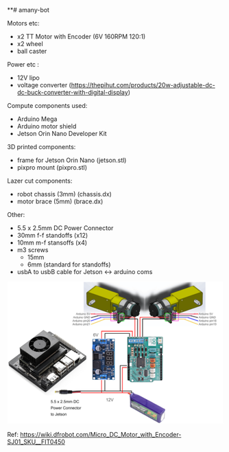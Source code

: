 **# amany-bot

Motors etc:
- x2 TT Motor with Encoder (6V 160RPM 120:1)
- x2 wheel
- ball caster

Power etc :
- 12V lipo
- voltage converter (https://thepihut.com/products/20w-adjustable-dc-dc-buck-converter-with-digital-display)

Compute components used:
- Arduino Mega
- Arduino motor shield
- Jetson Orin Nano Developer Kit

3D printed components:
- frame for Jetson Orin Nano (jetson.stl)
- pixpro mount (pixpro.stl)

Lazer cut components: 
- robot chassis (3mm) (chassis.dx)
- motor brace (5mm) (brace.dx)

Other:
- 5.5 x 2.5mm DC Power Connector
- 30mm f-f standoffs (x12)
- 10mm m-f stansoffs (x4)
- m3 screws
  - 15mm
  - 6mm (standard for standoffs)
- usbA to usbB cable for Jetson <-> arduino coms


![circuit](https://github.com/stenti/amany-bot/blob/main/circuit.png)

Ref:
https://wiki.dfrobot.com/Micro_DC_Motor_with_Encoder-SJ01_SKU__FIT0450
